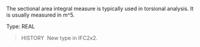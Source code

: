 The sectional area integral measure is typically used in torsional analysis. It is usually measured in m\^5.

Type: REAL

> HISTORY&nbsp; New type in IFC2x2.